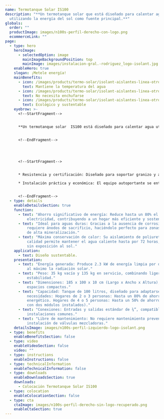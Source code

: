 ```yaml
---
name: Termotanque Solar IS100
description: "**Un termotanque solar que está diseñado para calentar agua
  utilizando la energía del sol como fuente principal.**"
globals:
  order: ""
  productImage: images/n100s-perfil-derecho-con-logo.png
  ecommerceLink: ""
page:
  - type: hero
    heroImage:
      - selectedOption: image
        mainImageBackgroundPosition: top
        mainImage: images/instalacion-gral.-rodriguez_logo-isolant.jpg
    enableHero: true
    slogan: ¡Metele energía!
    mainBenefits:
      - icon: /images/products/termo-solar/isolant-aislantes-linea-otros-usos-termo-solar-beneficio-1.svg
        text: Mantiene la temperatura del agua
      - icon: /images/products/termo-solar/isolant-aislantes-linea-otros-usos-termo-solar-beneficio-2.svg
        text: No necesita enchufarse
      - icon: /images/products/termo-solar/isolant-aislantes-linea-otros-usos-termo-solar-beneficio-3.svg
        text: Ecológico y sustentable
    eyebrow: >-
      <!--StartFragment-->


      **Un termotanque solar  IS100 está diseñado para calentar agua utilizando la energía del sol como fuente principal. Este tipo de sistema es parte de las tecnologías de energía renovable y se utiliza ampliamente como una alternativa eficiente y ecológica a los calentadores de agua convencionales que funcionan con electricidad o gas.**


      <!--EndFragment-->




      <!--StartFragment-->


      * Resistencia y certificación: Diseñado para soportar granizo y avalado por la certificación del INTI, garantizando durabilidad y calidad comprobada.

      * Instalación práctica y económica: El equipo autoportante se entrega prearmado de fábrica. Solo requiere orientación hacia el norte, inclinación según la latitud del lugar y conexiones simples para el agua fría y caliente.


      <!--EndFragment-->
  - type: details
    enableDetailsSection: true
    function:
      - text: "Ahorro significativo de energía: Reduce hasta un 80% el consumo de gas o
          electricidad, contribuyendo a un hogar más eficiente y sostenible."
      - text: "Ideal para aguas duras: Gracias a la ausencia de corrosión galvánica, no
          requiere ánodos de sacrificio, haciéndolo perfecto para zonas con agua
          de alta mineralización."
      - text: "Máxima conservación de calor: Su aislamiento de poliuretano de alta
          calidad permite mantener el agua caliente hasta por 72 horas, incluso
          sin exposición al sol."
    application:
      - text: Diseño sustentable.
    presentation:
      - text: "Energía generada: Produce 2.3 kW de energía limpia por día, aprovechando
          al máximo la radiación solar."
      - text: "Peso: 35 kg vacío y 135 kg en servicio, combinando ligereza y
          estabilidad."
      - text: "Dimensiones: 185 x 100 x 10 cm (Largo x Ancho x Altura), ideal para
          espacios compactos."
      - text: "Capacidad: Tanque de 100 litros, diseñado para adaptarse a diversas
          necesidades: Hogares de 2 o 3 personas: Hasta un 80% de ahorro
          energético. Hogares de 4 o 5 personas: Hasta un 50% de ahorro (o 80%
          con dos módulos instalados)."
      - text: "Conexiones: Entradas y salidas estándar de ¾”, compatibles con
          instalaciones comunes."
      - text: "Libre de mantenimiento: No requiere mantenimiento preventivo ni
          instalación de válvulas mezcladoras."
    detailsImage: images/n100s-perfil-izquierdo-logo-isolant.png
  - type: benefits
    enableBenefitsSection: false
  - type: video
    enableVideoSection: false
    video: ""
  - type: instructions
    enableInstructions: false
  - type: technicalInformation
    enableTechnicalInformation: false
  - type: downloads
    enableDownloadsSection: true
    downloads:
      - Colocación Termotanque Solar IS100
  - type: colocation
    enableColocationSection: false
  - type: cta
    ctaImage: images/n100s-perfil-derecho-sin-logo-recuperado.png
    enableCtaSection: true
---
```

